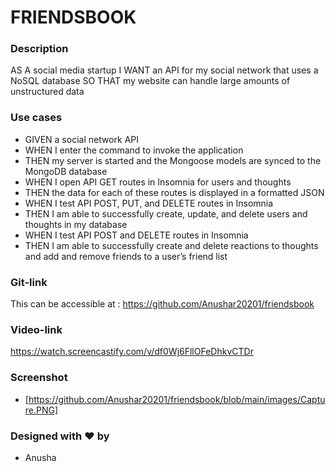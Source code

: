 # FRIENDSBOOK

### Description

AS A social media startup
I WANT an API for my social network that uses a NoSQL database
SO THAT my website can handle large amounts of unstructured data

### Use cases

- GIVEN a social network API
- WHEN I enter the command to invoke the application
- THEN my server is started and the Mongoose models are synced to the MongoDB database
- WHEN I open API GET routes in Insomnia for users and thoughts
- THEN the data for each of these routes is displayed in a formatted JSON
- WHEN I test API POST, PUT, and DELETE routes in Insomnia
- THEN I am able to successfully create, update, and delete users and thoughts in my database
- WHEN I test API POST and DELETE routes in Insomnia
- THEN I am able to successfully create and delete reactions to thoughts and add and remove friends to a user’s friend list

### Git-link

This can be accessible at : https://github.com/Anushar20201/friendsbook 

### Video-link
https://watch.screencastify.com/v/df0Wj6FllOFeDhkvCTDr 

### Screenshot
- [https://github.com/Anushar20201/friendsbook/blob/main/images/Capture.PNG]

### Designed with ❤️ by
- Anusha
